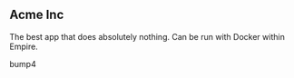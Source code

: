 ## Acme Inc

The best app that does absolutely nothing. Can be run with Docker within Empire.

bump4

